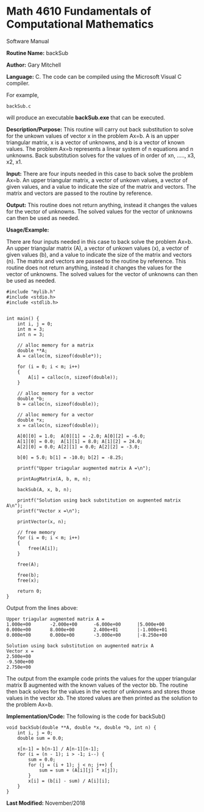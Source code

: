 # Math 4610 Fundamentals of Computational Mathematics
Software Manual

**Routine Name:**           backSub

**Author:** Gary Mitchell

**Language:** C. The code can be compiled using the Microsoft Visual C compiler.

For example,

    backSub.c

will produce an executable **backSub.exe** that can be executed.

**Description/Purpose:** This routine will carry out back substitution to solve for the unkown values of vector x in the problem Ax=b. A is an upper triangular matrix, x is a vector of unknowns, and b is a vector of known values. The problem Ax=b represents a linear system of n equations and n unknowns. Back substitution solves for the values of in order of xn, ....., x3, x2, x1.

**Input:** There are four inputs needed in this case to back solve the problem Ax=b. An upper triangular matrix, a vector of unkown values, a vector of given values, and a value to indicate the size of the matrix and vectors. The matrix and vectors are passed to the routine by reference.

**Output:** This routine does not return anything, instead it changes the values for the vector of unknowns. The solved values for the vector of unknowns can then be used as needed.

**Usage/Example:**

There are four inputs needed in this case to back solve the problem Ax=b. An upper triangular matrix (A), a vector of unkown values (x), a vector of given values (b), and a value to indicate the size of the matrix and vectors (n). The matrix and vectors are passed to the routine by reference. This routine does not return anything, instead it changes the values for the vector of unknowns. The solved values for the vector of unknowns can then be used as needed.

    #include "mylib.h"
    #include <stdio.h>
    #include <stdlib.h>


    int main() {
        int i, j = 0;
        int m = 3;
        int n = 3;

        // alloc memory for a matrix
        double **A;
        A = calloc(m, sizeof(double*));

        for (i = 0; i < m; i++)
        {
            A[i] = calloc(n, sizeof(double));
        }

        // alloc memory for a vector
        double *b;
        b = calloc(n, sizeof(double));

        // alloc memory for a vector
        double *x;
        x = calloc(n, sizeof(double));

        A[0][0] = 1.0;  A[0][1] = -2.0; A[0][2] = -6.0;
        A[1][0] = 0.0;  A[1][1] = 8.0; A[1][2] = 24.0;
        A[2][0] = 0.0; A[2][1] = 0.0; A[2][2] = -3.0;

        b[0] = 5.0; b[1] = -10.0; b[2] = -8.25;

        printf("Upper triagular augmented matrix A =\n");

        printAugMatrix(A, b, m, n);

        backSub(A, x, b, n);

        printf("Solution using back substitution on augmented matrix A\n");
        printf("Vector x =\n");

        printVector(x, n);

        // free memory
        for (i = 0; i < m; i++)
        {
            free(A[i]);
        }

        free(A);

        free(b);
        free(x);

        return 0;
    }

Output from the lines above:

    Upper triagular augmented matrix A =
    1.000e+00       -2.000e+00      -6.000e+00      |5.000e+00
    0.000e+00       8.000e+00       2.400e+01       |-1.000e+01
    0.000e+00       0.000e+00       -3.000e+00      |-8.250e+00

    Solution using back substitution on augmented matrix A
    Vector x =
    2.500e+00
    -9.500e+00
    2.750e+00

The output from the example code prints the values for the upper triangular matrix B augmented with the known values of the vector bb. The routine then back solves for the values in the vector of unknowns and stores those values in the vector xb. The stored values are then printed as the solution to the problem Ax=b.

**Implementation/Code:** The following is the code for backSub()

    void backSub(double **A, double *x, double *b, int n) {
        int i, j = 0;
        double sum = 0.0;

        x[n-1] = b[n-1] / A[n-1][n-1];
        for (i = (n - 1); i > -1; i--) {
            sum = 0.0;
            for (j = (i + 1); j < n; j++) {
                sum = sum + (A[i][j] * x[j]);
            }
            x[i] = (b[i] - sum) / A[i][i];
        }
    }

**Last Modified:** November/2018
